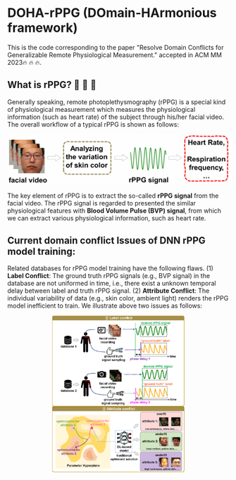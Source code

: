 # DOHA-rPPG (DOmain-HArmonious framework)
This is the code corresponding to the paper "Resolve Domain Conflicts for Generalizable Remote Physiological Measurement." accepted in ACM MM 2023:fire: :fire: :fire:.

## What is rPPG? :crossed_fingers: :crossed_fingers: :crossed_fingers:
Generally speaking, remote photoplethysmography (rPPG) is a special  kind of physiological measurement which measures the physiological information (such as heart rate) of the subject through his/her facial video. The overall workflow of a typical rPPG is shown as follows:

![What is rPPG?](img_bank/What_is_rPPG.png "rPPG")

The key element of rPPG is to extract the so-called **rPPG signal** from the facial video. The rPPG signal is regarded to presented the similar physiological features with **Blood Volume Pulse (BVP) signal**, from which we can extract various physiological information, such as heart rate.


## Current domain conflict Issues of DNN rPPG model training:
Related databases for rPPG model training have the following flaws. (1) **Label Conflict**: The ground truth rPPG signals (e.g., BVP signal) in the database are not uniformed in time, i.e., there exist a unknown temporal delay between label and truth rPPG signal. (2) **Attribute Conflict**: The individual variability of data (e.g., skin color, ambient light) renders the rPPG model inefficient to train. We illustrate above two issues as follows:

<!-- ![Two conflict issues?](img_bank/ACM_MM_2023_Heart_Rate_seal.png "two conflict issues") -->

<!-- ![Two conflict issues?](img_bank/ACM_MM_2023_Heart_Rate_seal.png)  -->

<div align=center><img src="img_bank/ACM_MM_2023_Heart_Rate_seal.png" width="60%" ></div>